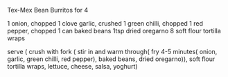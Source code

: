 Tex-Mex Bean Burritos for 4

1 onion, chopped
1 clove garlic, crushed
1 green chilli, chopped
1 red pepper, chopped
1 can baked beans
1tsp dried oregarno
8 soft flour tortilla wraps

serve (
	crush with fork (
		stir in and warm through(
			fry 4-5 minutes(
				onion,
				garlic,
				green chilli,
				red pepper),
			baked beans,
			dried oregarno)),
	soft flour tortilla wraps,
	lettuce,
	cheese,
	salsa,
	yoghurt)
